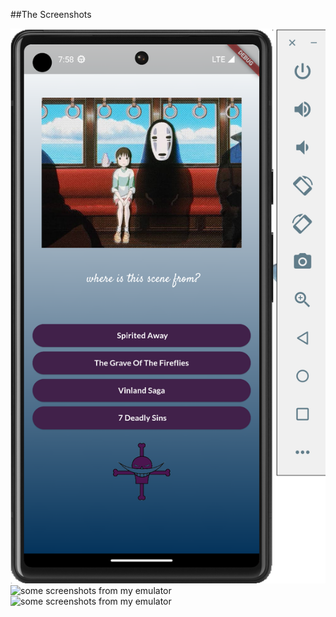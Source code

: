 ##The Screenshots

![some screenshots from my emulator](titan_s_app/assets/images/screenshot-1.png)
![some screenshots from my emulator](assets/images/screenshot-2.png)
![some screenshots from my emulator](assets/images/screenshot-3.jpg)
